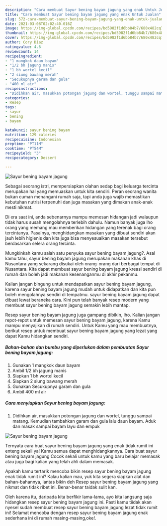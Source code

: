 ```yaml
---
description: "Cara membuat Sayur bening bayam jagung yang enak Untuk Jualan"
title: "Cara membuat Sayur bening bayam jagung yang enak Untuk Jualan"
slug: 572-cara-membuat-sayur-bening-bayam-jagung-yang-enak-untuk-jualan
date: 2021-03-08T02:02:40.016Z
image: https://img-global.cpcdn.com/recipes/bd5982f1d6bb84b7/680x482cq70/sayur-bening-bayam-jagung-foto-resep-utama.jpg
thumbnail: https://img-global.cpcdn.com/recipes/bd5982f1d6bb84b7/680x482cq70/sayur-bening-bayam-jagung-foto-resep-utama.jpg
cover: https://img-global.cpcdn.com/recipes/bd5982f1d6bb84b7/680x482cq70/sayur-bening-bayam-jagung-foto-resep-utama.jpg
author: Cory Diaz
ratingvalue: 4.6
reviewcount: 14
recipeingredient:
- "1 mangkok daun bayam"
- "1/2 bh jagung manis"
- "1 bh wortel kecil"
- "2 siung bawang merah"
- "Secukupnya garam dan gula"
- "400 ml air"
recipeinstructions:
- "Didihkan air, masukkan potongan jagung dan wortel, tunggu sampai matang. Kemudian tambahkan garam dan gula lalu daun bayam. Aduk dan masak sampai bayam layu dan empuk"
categories:
- Resep
tags:
- sayur
- bening
- bayam

katakunci: sayur bening bayam 
nutrition: 129 calories
recipecuisine: Indonesian
preptime: "PT11M"
cooktime: "PT54M"
recipeyield: "3"
recipecategory: Dessert

---
```



![Sayur bening bayam jagung](https://img-global.cpcdn.com/recipes/bd5982f1d6bb84b7/680x482cq70/sayur-bening-bayam-jagung-foto-resep-utama.jpg)

Sebagai seorang istri, mempersiapkan olahan sedap bagi keluarga tercinta merupakan hal yang memuaskan untuk kita sendiri. Peran seorang  wanita bukan cuman menangani rumah saja, tapi anda juga wajib memastikan kebutuhan nutrisi terpenuhi dan juga masakan yang dimakan anak-anak mesti nikmat.

Di era  saat ini, anda sebenarnya mampu memesan hidangan jadi walaupun tidak harus susah mengolahnya terlebih dahulu. Namun banyak juga lho orang yang memang mau memberikan hidangan yang terenak bagi orang tercintanya. Pasalnya, menghidangkan masakan yang dibuat sendiri akan jauh lebih higienis dan kita juga bisa menyesuaikan masakan tersebut berdasarkan selera orang tercinta. 



Mungkinkah kamu salah satu penyuka sayur bening bayam jagung?. Asal kamu tahu, sayur bening bayam jagung merupakan makanan khas di Nusantara yang sekarang disukai oleh orang-orang dari berbagai tempat di Nusantara. Kita dapat membuat sayur bening bayam jagung kreasi sendiri di rumah dan boleh jadi makanan kesenanganmu di akhir pekanmu.

Kalian jangan bingung untuk mendapatkan sayur bening bayam jagung, karena sayur bening bayam jagung mudah untuk didapatkan dan kita pun boleh mengolahnya sendiri di tempatmu. sayur bening bayam jagung dapat dibuat lewat beraneka cara. Kini pun telah banyak resep modern yang membuat sayur bening bayam jagung semakin lebih mantap.

Resep sayur bening bayam jagung juga gampang dibikin, lho. Kalian jangan repot-repot untuk memesan sayur bening bayam jagung, karena Kamu mampu menyajikan di rumah sendiri. Untuk Kamu yang mau membuatnya, berikut resep untuk membuat sayur bening bayam jagung yang lezat yang dapat Kamu hidangkan sendiri.

<!--inarticleads1-->

##### Bahan-bahan dan bumbu yang diperlukan dalam pembuatan Sayur bening bayam jagung:

1. Gunakan 1 mangkok daun bayam
1. Ambil 1/2 bh jagung manis
1. Siapkan 1 bh wortel kecil
1. Siapkan 2 siung bawang merah
1. Gunakan Secukupnya garam dan gula
1. Ambil 400 ml air




<!--inarticleads2-->

##### Cara menyiapkan Sayur bening bayam jagung:

1. Didihkan air, masukkan potongan jagung dan wortel, tunggu sampai matang. Kemudian tambahkan garam dan gula lalu daun bayam. Aduk dan masak sampai bayam layu dan empuk
<img src="https://img-global.cpcdn.com/steps/aa2e9695800e34ea/160x128cq70/sayur-bening-bayam-jagung-langkah-memasak-1-foto.jpg" alt="Sayur bening bayam jagung">



Ternyata cara buat sayur bening bayam jagung yang enak tidak rumit ini enteng sekali ya! Kamu semua dapat menghidangkannya. Cara buat sayur bening bayam jagung Cocok sekali untuk kamu yang baru belajar memasak atau juga bagi kalian yang telah ahli dalam memasak.

Apakah kamu tertarik mencoba bikin resep sayur bening bayam jagung enak tidak rumit ini? Kalau kalian mau, yuk kita segera siapkan alat dan bahan-bahannya, lantas bikin deh Resep sayur bening bayam jagung yang nikmat dan tidak ribet ini. Benar-benar taidak sulit kan. 

Oleh karena itu, daripada kita berfikir lama-lama, ayo kita langsung saja hidangkan resep sayur bening bayam jagung ini. Pasti kamu tiidak akan nyesel sudah membuat resep sayur bening bayam jagung lezat tidak rumit ini! Selamat mencoba dengan resep sayur bening bayam jagung enak sederhana ini di rumah masing-masing,oke!.

